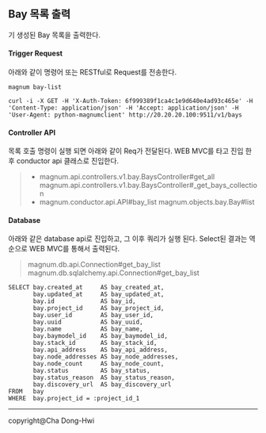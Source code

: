 Bay 목록 출력 
-------------

기 생성된 Bay 목록을 출력한다. 

####  **Trigger Request**
아래와 같이 명령어 또는 RESTful로 Request를 전송한다.
```
magnum bay-list
```
```
curl -i -X GET -H 'X-Auth-Token: 6f999389f1ca4c1e9d640e4ad93c465e' -H 'Content-Type: application/json' -H 'Accept: application/json' -H 'User-Agent: python-magnumclient' http://20.20.20.100:9511/v1/bays
```
#### **Controller API**
목록 호출 명령이 실행 되면 아래와 같이 Req가 전달된다. WEB MVC를 타고 진입 한 후 conductor api 클래스로 진입한다. 
>- magnum.api.controllers.v1.bay.BaysController#get_all 
magnum.api.controllers.v1.bay.BaysController#_get_bays_collection 
> - magnum.conductor.api.API#bay_list 
magnum.objects.bay.Bay#list

#### <i class="icon-pencil"></i> **Database**  
아래와 같은 database api로 진입하고, 그 이후 쿼리가 실행 된다. Select된 결과는 역순으로 WEB MVC를 통해서 출력된다. 
>magnum.db.api.Connection#get_bay_list
magnum.db.sqlalchemy.api.Connection#get_bay_list

```
SELECT bay.created_at     AS bay_created_at, 
       bay.updated_at     AS bay_updated_at, 
       bay.id             AS bay_id, 
       bay.project_id     AS bay_project_id, 
       bay.user_id        AS bay_user_id, 
       bay.uuid           AS bay_uuid, 
       bay.name           AS bay_name, 
       bay.baymodel_id    AS bay_baymodel_id, 
       bay.stack_id       AS bay_stack_id, 
       bay.api_address    AS bay_api_address, 
       bay.node_addresses AS bay_node_addresses, 
       bay.node_count     AS bay_node_count, 
       bay.status         AS bay_status, 
       bay.status_reason  AS bay_status_reason, 
       bay.discovery_url  AS bay_discovery_url 
FROM   bay 
WHERE  bay.project_id = :project_id_1 
```

-------------
copyright@Cha Dong-Hwi
